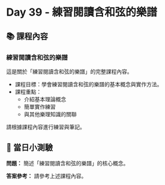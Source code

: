 # Day 39 - 練習閱讀含和弦的樂譜

## 📚 課程內容

### 練習閱讀含和弦的樂譜

這是關於「練習閱讀含和弦的樂譜」的完整課程內容。

- 課程目標：學會練習閱讀含和弦的樂譜的基本概念與實作方法。
- 課程重點：
  - 介紹基本理論概念
  - 簡單實作練習
  - 與其他樂理知識的關聯

請根據課程內容進行練習與筆記。

## 🎯 當日小測驗

**問題：** 簡述「練習閱讀含和弦的樂譜」的核心概念。

**答案參考：** 請參考上述課程內容。